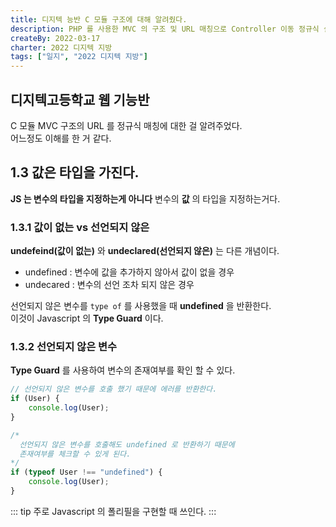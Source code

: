 ```yaml
---
title: 디지텍 능반 C 모듈 구조에 대해 알려줬다.
description: PHP 를 사용한 MVC 의 구조 및 URL 매칭으로 Controller 이동 정규식 설명
createBy: 2022-03-17
charter: 2022 디지텍 지방
tags: ["일지", "2022 디지텍 지방"]
---
```


## 디지텍고등학교 웹 기능반

C 모듈 MVC 구조의 URL 를 정규식 매칭에 대한 걸 알려주었다.  
어느정도 이해를 한 거 같다.

## 1.3 값은 타입을 가진다.

**JS 는 변수의 타입을 지정하는게 아니다**
변수의 **값** 의 타입을 지정하는거다.

### 1.3.1 값이 없는 vs 선언되지 않은

**undefeind(값이 없는)** 와 **undeclared(선언되지 않은)** 는 다른 개념이다.

-   undefined : 변수에 값을 추가하지 않아서 값이 없을 경우
-   undecared : 변수의 선언 조차 되지 않은 경우

선언되지 않은 변수를 `type of` 를 사용했을 때 **undefined** 을 반환한다.  
이것이 Javascript 의 **Type Guard** 이다.

### 1.3.2 선언되지 않은 변수

**Type Guard** 를 사용하여 변수의 존재여부를 확인 할 수 있다.

```js
// 선언되지 않은 변수를 호출 했기 때문에 에러를 반환한다.
if (User) {
    console.log(User);
}

/*
  선언되지 않은 변수를 호출해도 undefined 로 반환하기 때문에
  존재여부를 체크할 수 있게 된다.
*/
if (typeof User !== "undefined") {
    console.log(User);
}
```

::: tip 주로 Javascript 의 폴리필을 구현할 때 쓰인다.
:::

